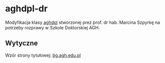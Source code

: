 # aghdpl-dr

Modyfikacja klasy [aghdpl](http://home.agh.edu.pl/~mszpyrka/doku.php?id=lectures:latex:aghdpl) stworzonej prez prof. dr hab. Marcina Szpyrkę na potrzeby rozprawy w Szkole Doktorskiej AGH.


## Wytyczne

Wzór strony tytułowej: [bg.agh.edu.pl](http://www.bg.agh.edu.pl/sites/default/files/Zal2-19-2006.doc)
